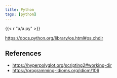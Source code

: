 ```yaml
---
title: Python
tags: [python]
---
```


{{< r "a/a.py" >}}

<https://docs.python.org/library/os.html#os.chdir>

## References

- <https://hyperpolyglot.org/scripting2#working-dir>
- <https://programming-idioms.org/idiom/106>
